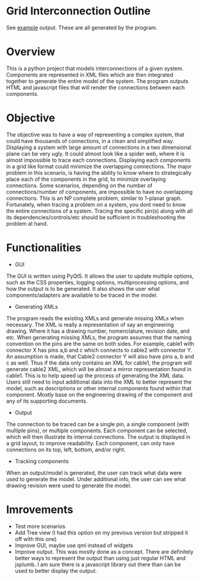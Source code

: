 # Grid Interconnection Outline

See <a href="https://en3rg.github.io/Grid-Interconnection-Outline/index">example</a> output.  These are all generated by the program.

# Overview

This is a python project that models interconnections of a given system.  Components are represented in XML files which are then integrated together to generate the entire model of the system.  The program outputs HTML and javascript files that will render the connections between each components.

# Objective

The objective was to have a way of representing a complex system, that could have thousands of connections, in a clean and simplified way. Displaying a system with large amount of connections in a two dimensional plane can be very ugly.  It could almost look like a spider web, where it is almost impossible to trace each connections.  Displaying each components in a grid like format could minimize the overlapping connections.  The major problem in this scenario, is having the ability to know where to strategically place each of the components in the grid, to minimize overlaying connections.  Some scenarios, depending on the number of connections/number of components, are impossible to have no overlapping connections.  This is an NP complete problem, similar to 1-planar graph.  Fortunately, when tracing a problem on a system, you dont need to know the entire connections of a system.  Tracing the specific pin(s) along with all its dependencies/controls/etc should be sufficient in troubleshooting the problem at hand.

# Functionalities

* GUI

The GUI is written using PyQt5.  It allows the user to update multiple options, such as the CSS properties, logging options, multiprocessing options, and how the output is to be generated.  It also shows the user what components/adapters are available to be traced in the model.

* Generating XMLs

The program reads the existing XMLs and generate missing XMLs when necessary.  The XML is really a representation of say an engineering drawing.  Where it has a drawing number, nomenclature, revision date, and etc.  When generating missing XMLs, the program assumes that the naming convention on the pins are the same on both sides.  For example, cable1 with connector X has pins a,b and c which connects to cable2 with connector Y.  An assumption is made, that Cable2 connector Y will also have pins a, b and c as well. Thus if the data only contains an XML for cable1, the program will generate cable2 XML, which will be almost a mirror representation found in cable1.  This is to help speed up the process of generating the XML data.  Users still need to input additional data into the XML to better represent the model, such as descriptions or other internal components found within that component.  Mostly base on the engineering drawing of the component and any of its supporting documents.

* Output

The connection to be traced can be a single pin, a single component (with multiple pins), or multiple components.  Each component can be selected, which will then illustrate its internal connections.  The output is displayed in a grid layout, to improve readability.  Each component, can only have connections on its top, left, bottom, and/or right.

* Tracking components

When an output/model is generated, the user can track what data were used to generate the model.  Under additional info, the user can see what drawing revision were used to generate the model.

# Imrovements

* Test more scenarios
* Add Tree view (I had this option on my previous version but stripped it off with this one)
* Improve GUI, maybe use qml instead of widgets
* Improve output.  This was mostly done as a concept.  There are definitely better ways to represent the output than using just regular HTML and jsplumb.  I am sure there is a javascript library out there than can be used to better display the output.
